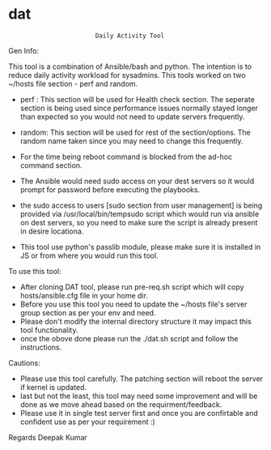 # dat
							Daily Activity Tool
Gen Info:

This tool is a combination of Ansible/bash and python. The intention is to reduce daily activity workload for sysadmins.
This tools worked on two ~/hosts file section - perf and random.

- perf : This section will be used for Health check section. The seperate section is being used since performance issues normally stayed longer than expected so you would not need to update servers frequently. 

- random: This section will be used for rest of the section/options. The random name taken since you may need to change this frequently.  

- For the time being reboot command is blocked from the ad-hoc command section.
- The Ansible would need sudo access on your dest servers so it would prompt for password before executing the playbooks.
- the sudo access to users [sudo section from user management] is being provided via /usr/local/bin/tempsudo script which would run via ansible on dest servers, so you need to make sure the script is already present in desire locationa.
- This tool use python's passlib module, please make sure it is installed in JS or from where you would run this tool.


To use this tool:

- After cloning DAT tool, please run pre-req.sh script which will copy hosts/ansible.cfg file in your home dir.
- Before you use this tool you need to update the ~/hosts file's server group section as per your env and need.
- Please don't modify the internal directory structure it may impact this tool functionality.
- once the obove done please run the ./dat.sh script and follow the instructions.

Cautions:
- Please use this tool carefully. The patching section will reboot the server if kernel is updated.
- last but not the least, this tool may need some improvement and will be done as we move ahead based on the requirment/feedback.
- Please use it in single test server first and once you are confirtable and confident use as per your requirement :)

Regards
Deepak Kumar
